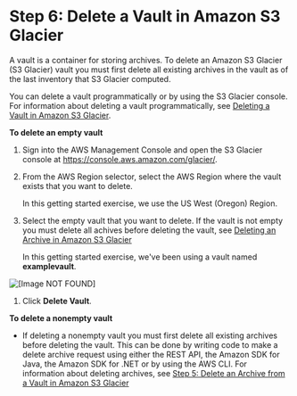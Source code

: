 # Step 6: Delete a Vault in Amazon S3 Glacier<a name="getting-started-delete-vault"></a>

A vault is a container for storing archives\. To delete an Amazon S3 Glacier \(S3 Glacier\) vault you must first delete all existing archives in the vault as of the last inventory that S3 Glacier computed\.

You can delete a vault programmatically or by using the S3 Glacier console\. For information about deleting a vault programmatically, see [Deleting a Vault in Amazon S3 Glacier](deleting-vaults.md)\.

**To delete an empty vault**

1. Sign into the AWS Management Console and open the S3 Glacier console at [https://console\.aws\.amazon\.com/glacier/](https://console.aws.amazon.com/glacier/)\.

1. From the AWS Region selector, select the AWS Region where the vault exists that you want to delete\.

   In this getting started exercise, we use the US West \(Oregon\) Region\.

1. Select the empty vault that you want to delete\. If the vault is not empty you must delete all achives before deleting the vault, see [Deleting an Archive in Amazon S3 Glacier](deleting-an-archive.md) 

   In this getting started exercise, we've been using a vault named **examplevault**\. 

      
![\[Image NOT FOUND\]](http://docs.aws.amazon.com/amazonglacier/latest/dev/images/glacier-create-vault-list.png)

1. Click **Delete Vault**\. 

**To delete a nonempty vault**
+ If deleting a nonempty vault you must first delete all existing archives before deleting the vault\. This can be done by writing code to make a delete archive request using either the REST API, the Amazon SDK for Java, the Amazon SDK for \.NET or by using the AWS CLI\. For information about deleting archives, see [Step 5: Delete an Archive from a Vault in Amazon S3 Glacier](getting-started-delete-archive.md) 